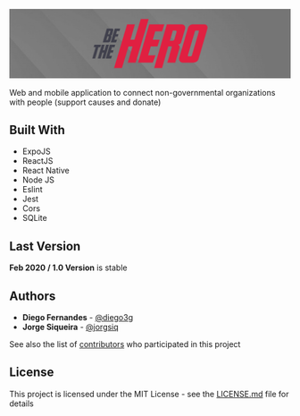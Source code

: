 ![](header.png)

Web and mobile application to connect non-governmental organizations with people (support causes and donate)

## Built With
* ExpoJS
* ReactJS
* React Native
* Node JS
* Eslint
* Jest
* Cors
* SQLite

## Last Version

**Feb 2020 / 1.0 Version** is stable

## Authors
* **Diego Fernandes** - [@diego3g](https://github.com/diego3g)
* **Jorge Siqueira** - [@jorgsiq](https://github.com/jorgsiq)

See also the list of [contributors](https://github.com/jorgsiq/be-the-hero/graphs/contributors) who participated in this project

## License

This project is licensed under the MIT License - see the [LICENSE.md](LICENSE.md) file for details
